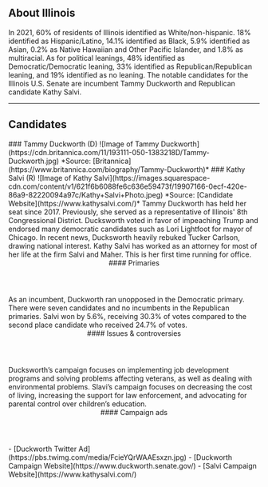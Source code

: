## About Illinois
In 2021, 60% of residents of Illinois identified as White/non-hispanic. 18% identified as Hispanic/Latino, 14.1% identified as Black, 5.9% identified as Asian, 0.2% as Native Hawaiian and Other Pacific Islander, and 1.8% as multiracial. As for political leanings, 48% identified as Democratic/Democratic leaning, 33% identified as Republican/Republican leaning, and 19% identified as no leaning. The notable candidates for the Illinois U.S. Senate are incumbent Tammy Duckworth and Republican candidate Kathy Salvi.

---

## Candidates

<Grid>
  <Box>
    ### Tammy Duckworth (D)
    ![Image of Tammy Duckworth](https://cdn.britannica.com/11/193111-050-1383218D/Tammy-Duckworth.jpg)
    *Source: [Britannica](https://www.britannica.com/biography/Tammy-Duckworth)*
  </Box>
  <Box>
    ### Kathy Salvi (R)
    ![Image of Kathy Salvi](https://images.squarespace-cdn.com/content/v1/621f6b6088fe6c636e59473f/19907166-0ecf-420e-86a9-82220094a97c/Kathy+Salvi+Photo.jpeg)
    *Source: [Candidate Website](https://www.kathysalvi.com/)*
  </Box>

  <Box>
    Tammy Duckworth has held her seat since 2017. Previously, she served as a representative of Illinois' 8th Congressional District. Ducksworth voted in favor of impeaching Trump and endorsed many democratic candidates such as Lori Lightfoot for mayor of Chicago. In recent news, Ducksworth heavily rebuked Tucker Carlson, drawing national interest. 
  </Box>
  <Box>
    Kathy Salvi has worked as an attorney for most of her life at the firm Salvi and Maher. This is her first time running for office. 
  </Box>

  <Header>
    #### Primaries
  </Header>
  <Box>
    As an incumbent, Duckworth ran unopposed in the Democratic primary. 
  </Box>
  <Box>
    There were seven candidates and no incumbents in the Republican primaries. Salvi won by 5.6%, receiving 30.3% of votes compared to the second place candidate who received 24.7% of votes. 
  </Box>

  <Header>
    #### Issues & controversies
  </Header>

  <WideBox>
    Ducksworth’s campaign focuses on implementing job development programs and solving problems affecting veterans, as well as dealing with environmental problems. Slavi’s campaign focuses on decreasing the cost of living, increasing the support for law enforcement, and advocating for parental control over children’s education. 
  </WideBox>
 
  <Header>
    #### Campaign ads
  </Header>
  <Box>
    - [Duckworth Twitter Ad](https://pbs.twimg.com/media/FcieYQrWAAEsxzn.jpg)
    - [Duckworth Campaign Website](https://www.duckworth.senate.gov/)
  </Box>
  <Box>
    - [Salvi Campaign Website](https://www.kathysalvi.com/)
  </Box>
</Grid>
